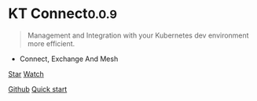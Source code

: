 <!-- ![logo](_media/logo.png) -->

# KT Connect<small>0.0.9</small>

> Management and Integration with your Kubernetes dev environment more efficient.

- Connect, Exchange And Mesh 

<a class="github-button" href="https://github.com/alibaba/kt-connect" data-icon="octicon-star" data-show-count="true" aria-label="Star alibaba/kt-connect on GitHub">Star</a>
<a class="github-button" href="https://github.com/alibaba/kt-connect/subscription" data-icon="octicon-eye" data-show-count="true" aria-label="Watch alibaba/kt-connect on GitHub">Watch</a>

[Github](https://github.com/alibaba/kt-connect)
[Quick start](/en-us/quickstart)